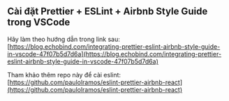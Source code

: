 ## Cài đặt Prettier + ESLint + Airbnb Style Guide trong VSCode

Hãy làm theo hướng dẫn trong link sau: [https://blog.echobind.com/integrating-prettier-eslint-airbnb-style-guide-in-vscode-47f07b5d7d6a](https://blog.echobind.com/integrating-prettier-eslint-airbnb-style-guide-in-vscode-47f07b5d7d6a)

Tham khảo thêm repo này để cài eslint: [https://github.com/paulolramos/eslint-prettier-airbnb-react](https://github.com/paulolramos/eslint-prettier-airbnb-react)

